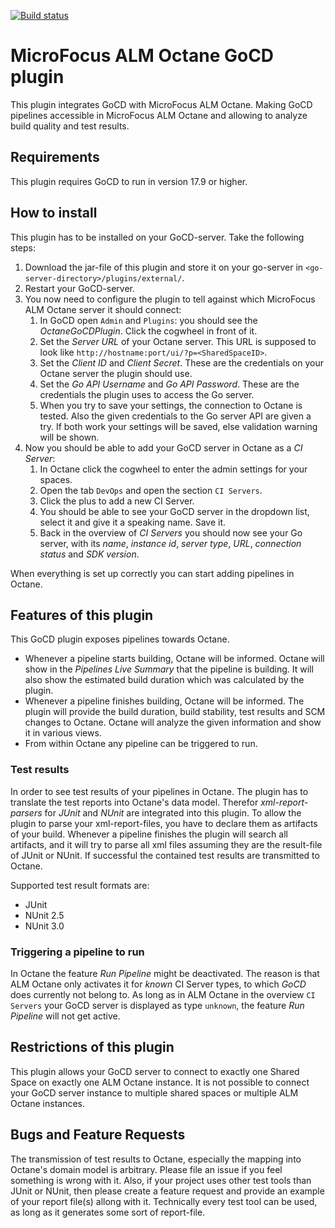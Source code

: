[![Build status](https://ci.appveyor.com/api/projects/status/y2e0msiuq88o0ddt?svg=true)](https://ci.appveyor.com/project/m-seldin/octane-gocd-plugin-isjhc)

# MicroFocus ALM Octane GoCD plugin 
This plugin integrates GoCD with MicroFocus ALM Octane. Making GoCD pipelines accessible in MicroFocus ALM Octane and allowing to
analyze build quality and test results.

## Requirements

This plugin requires GoCD to run in version 17.9 or higher.

## How to install
This plugin has to be installed on your GoCD-server. Take the following steps:
1. Download the jar-file of this plugin and store it on your go-server in `<go-server-directory>/plugins/external/`.
2. Restart your GoCD-server.
3. You now need to configure the plugin to tell against which MicroFocus ALM Octane server it should connect:
    1. In GoCD open `Admin` and `Plugins`: you should see the *OctaneGoCDPlugin*. Click the cogwheel in front of it.
    2. Set the *Server URL* of your Octane server. This URL is supposed to look like
       `http://hostname:port/ui/?p=<SharedSpaceID>`.
    3. Set the *Client ID* and *Client Secret*. These are the credentials on your Octane server the plugin should use.
    4. Set the *Go API Username* and *Go API Password*. These are the credentials the plugin uses to access the Go server.
    5. When you try to save your settings, the connection to Octane is tested. Also the given credentials to the Go server
	   API are given a try. If both work your settings will be saved, else validation warning will be shown.
4. Now you should be able to add your GoCD server in Octane as a *CI Server*:
    1. In Octane click the cogwheel to enter the admin settings for your spaces.
    2. Open the tab `DevOps` and open the section `CI Servers`.
    3. Click the plus to add a new CI Server.
    4. You should be able to see your GoCD server in the dropdown list, select it and give it a speaking name. Save it.
    5. Back in the overview of *CI Servers* you should now see your Go server, with its *name*, *instance id*, *server type*,
       *URL*, *connection status* and *SDK version*.

When everything is set up correctly you can start adding pipelines in Octane.

## Features of this plugin
This GoCD plugin exposes pipelines towards Octane.
 * Whenever a pipeline starts building, Octane will be informed. Octane will show in the *Pipelines Live Summary* that
   the pipeline is building. It will also show the estimated build duration which was calculated by the plugin.
 * Whenever a pipeline finishes building, Octane will be informed. The plugin will provide the build duration, build
   stability, test results and SCM changes to Octane. Octane will analyze the given information and show it in various
   views.
 * From within Octane any pipeline can be triggered to run.

### Test results
In order to see test results of your pipelines in Octane. The plugin has to translate the test reports into Octane's
data model. Therefor *xml-report-parsers* for *JUnit* and *NUnit* are integrated into this plugin. To allow the
plugin to parse your xml-report-files, you have to declare them as artifacts of your build. Whenever a pipeline finishes
the plugin will search all artifacts, and it will try to parse all xml files assuming they are the result-file of
JUnit or NUnit. If successful the contained test results are transmitted to Octane.

Supported test result formats are:
 * JUnit
 * NUnit 2.5
 * NUnit 3.0

### Triggering a pipeline to run
In Octane the feature *Run Pipeline* might be deactivated. The reason is that ALM Octane only activates it for *known*
CI Server types, to which *GoCD* does currently not belong to. As long as in ALM Octane in the overview `CI Servers`
your GoCD server is displayed as type `unknown`, the feature *Run Pipeline* will not get active.

## Restrictions of this plugin
This plugin allows your GoCD server to connect to exactly one Shared Space on exactly one ALM Octane instance. It is
not possible to connect your GoCD server instance to multiple shared spaces or multiple ALM Octane instances.

## Bugs and Feature Requests
The transmission of test results to Octane, especially the mapping into Octane's domain model is arbitrary. Please file
an issue if you feel something is wrong with it. Also, if your project uses other test tools than JUnit or NUnit, then
please create a feature request and provide an example of your report file(s) allong with it. Technically every test tool
can be used, as long as it generates some sort of report-file.
